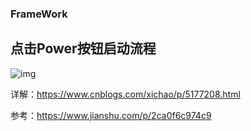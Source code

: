 ### FrameWork ###

## 点击Power按钮启动流程

![img](https://img-blog.csdn.net/20170427165238664?watermark/2/text/aHR0cDovL2Jsb2cuY3Nkbi5uZXQvZmZteG5qbQ==/font/5a6L5L2T/fontsize/400/fill/I0JBQkFCMA==/dissolve/70/gravity/Center)

详解：https://www.cnblogs.com/xichao/p/5177208.html

参考：https://www.jianshu.com/p/2ca0f6c974c9



